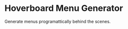 Hoverboard Menu Generator
=========================

Generate menus programattically behind the scenes.
